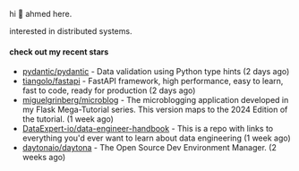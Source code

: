 hi 👋 ahmed here.

interested in distributed systems.

#### check out my recent stars

- [pydantic/pydantic](https://github.com/pydantic/pydantic) - Data validation using Python type hints (2 days ago)
- [tiangolo/fastapi](https://github.com/tiangolo/fastapi) - FastAPI framework, high performance, easy to learn, fast to code, ready for production (2 days ago)
- [miguelgrinberg/microblog](https://github.com/miguelgrinberg/microblog) - The microblogging application developed in my Flask Mega-Tutorial series. This version maps to the 2024 Edition of the tutorial. (1 week ago)
- [DataExpert-io/data-engineer-handbook](https://github.com/DataExpert-io/data-engineer-handbook) - This is a repo with links to everything you&#39;d ever want to learn about data engineering (1 week ago)
- [daytonaio/daytona](https://github.com/daytonaio/daytona) - The Open Source Dev Environment Manager. (2 weeks ago)

